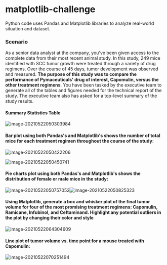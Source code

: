 # matplotlib-challenge
Python code uses Pandas and Matplotlib libraries to analyze real-world situation and dataset.

### Scenario

 As a senior data analyst at the company, you've been given access to the complete data from their most recent animal study. In this study, 249 mice identified with SCC tumor growth were treated through a variety of drug regimens. Over the course of 45 days, tumor development was observed and measured. **The purpose of this study was to compare the performance of Pymaceuticals' drug of interest, Capomulin, versus the other treatment regimens**. You have been tasked by the executive team to generate all of the tables and figures needed for the technical report of the study. The executive team also has asked for a top-level summary of the study results.

#### Summary Statistics Table

![image-20210522050303984](C:\Users\franc\AppData\Roaming\Typora\typora-user-images\image-20210522050303984.png)

#### Bar plot using both Pandas's and Matplotlib's shows  the number of total mice for each treatment regimen throughout the course of the study:

![image-20210522050422206](C:\Users\franc\AppData\Roaming\Typora\typora-user-images\image-20210522050422206.png)

![image-20210522050450741](C:\Users\franc\AppData\Roaming\Typora\typora-user-images\image-20210522050450741.png)

#### Pie charts plot using both Pandas's and Matplotlib's shows the distribution of female or male mice in the study:

![image-20210522050757052](C:\Users\franc\AppData\Roaming\Typora\typora-user-images\image-20210522050757052.png)![image-20210522050825323](C:\Users\franc\AppData\Roaming\Typora\typora-user-images\image-20210522050825323.png)



#### Using Matplotlib, generate a box and whisker plot of the final tumor volume for four of the most promising treatment regimens: Capomulin, Ramicane, Infubinol, and Ceftaminand. Highlight any potential outliers in the plot by changing their color and style

![image-20210522064304609](C:\Users\franc\AppData\Roaming\Typora\typora-user-images\image-20210522064304609.png)



#### Line plot of tumor volume vs. time point for a mouse treated with Capomulin:



![image-20210522070251494](C:\Users\franc\AppData\Roaming\Typora\typora-user-images\image-20210522070251494.png)

